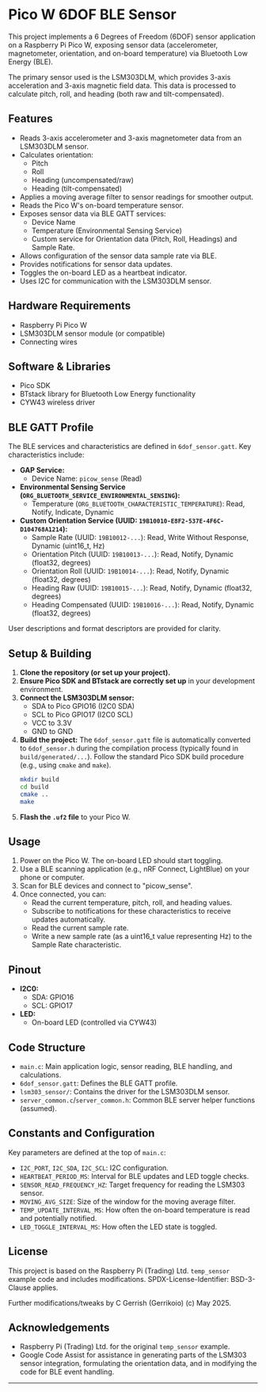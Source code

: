 # Pico W 6DOF BLE Sensor

This project implements a 6 Degrees of Freedom (6DOF) sensor application on a Raspberry Pi Pico W, exposing sensor data (accelerometer, magnetometer, orientation, and on-board temperature) via Bluetooth Low Energy (BLE).

The primary sensor used is the LSM303DLM, which provides 3-axis acceleration and 3-axis magnetic field data. This data is processed to calculate pitch, roll, and heading (both raw and tilt-compensated).

## Features

*   Reads 3-axis accelerometer and 3-axis magnetometer data from an LSM303DLM sensor.
*   Calculates orientation:
    *   Pitch
    *   Roll
    *   Heading (uncompensated/raw)
    *   Heading (tilt-compensated)
*   Applies a moving average filter to sensor readings for smoother output.
*   Reads the Pico W's on-board temperature sensor.
*   Exposes sensor data via BLE GATT services:
    *   Device Name
    *   Temperature (Environmental Sensing Service)
    *   Custom service for Orientation data (Pitch, Roll, Headings) and Sample Rate.
*   Allows configuration of the sensor data sample rate via BLE.
*   Provides notifications for sensor data updates.
*   Toggles the on-board LED as a heartbeat indicator.
*   Uses I2C for communication with the LSM303DLM sensor.

## Hardware Requirements

*   Raspberry Pi Pico W
*   LSM303DLM sensor module (or compatible)
*   Connecting wires

## Software & Libraries

*   Pico SDK
*   BTstack library for Bluetooth Low Energy functionality
*   CYW43 wireless driver

## BLE GATT Profile

The BLE services and characteristics are defined in `6dof_sensor.gatt`. Key characteristics include:

*   **GAP Service:**
    *   Device Name: `picow_sense` (Read)
*   **Environmental Sensing Service (`ORG_BLUETOOTH_SERVICE_ENVIRONMENTAL_SENSING`):**
    *   Temperature (`ORG_BLUETOOTH_CHARACTERISTIC_TEMPERATURE`): Read, Notify, Indicate, Dynamic
*   **Custom Orientation Service (UUID: `19B10010-E8F2-537E-4F6C-D104768A1214`):**
    *   Sample Rate (UUID: `19B10012-...`): Read, Write Without Response, Dynamic (uint16_t, Hz)
    *   Orientation Pitch (UUID: `19B10013-...`): Read, Notify, Dynamic (float32, degrees)
    *   Orientation Roll (UUID: `19B10014-...`): Read, Notify, Dynamic (float32, degrees)
    *   Heading Raw (UUID: `19B10015-...`): Read, Notify, Dynamic (float32, degrees)
    *   Heading Compensated (UUID: `19B10016-...`): Read, Notify, Dynamic (float32, degrees)

User descriptions and format descriptors are provided for clarity.

## Setup & Building

1.  **Clone the repository (or set up your project).**
2.  **Ensure Pico SDK and BTstack are correctly set up** in your development environment.
3.  **Connect the LSM303DLM sensor:**
    *   SDA to Pico GPIO16 (I2C0 SDA)
    *   SCL to Pico GPIO17 (I2C0 SCL)
    *   VCC to 3.3V
    *   GND to GND
4.  **Build the project:**
    The `6dof_sensor.gatt` file is automatically converted to `6dof_sensor.h` during the compilation process (typically found in `build/generated/...`).
    Follow the standard Pico SDK build procedure (e.g., using `cmake` and `make`).
    ```bash
    mkdir build
    cd build
    cmake ..
    make
    ```
5.  **Flash the `.uf2` file** to your Pico W.

## Usage

1.  Power on the Pico W. The on-board LED should start toggling.
2.  Use a BLE scanning application (e.g., nRF Connect, LightBlue) on your phone or computer.
3.  Scan for BLE devices and connect to "picow_sense".
4.  Once connected, you can:
    *   Read the current temperature, pitch, roll, and heading values.
    *   Subscribe to notifications for these characteristics to receive updates automatically.
    *   Read the current sample rate.
    *   Write a new sample rate (as a uint16_t value representing Hz) to the Sample Rate characteristic.

## Pinout

*   **I2C0:**
    *   SDA: GPIO16
    *   SCL: GPIO17
*   **LED:**
    *   On-board LED (controlled via CYW43)

## Code Structure

*   `main.c`: Main application logic, sensor reading, BLE handling, and calculations.
*   `6dof_sensor.gatt`: Defines the BLE GATT profile.
*   `lsm303_sensor/`: Contains the driver for the LSM303DLM sensor.
*   `server_common.c`/`server_common.h`: Common BLE server helper functions (assumed).

## Constants and Configuration

Key parameters are defined at the top of `main.c`:
*   `I2C_PORT`, `I2C_SDA`, `I2C_SCL`: I2C configuration.
*   `HEARTBEAT_PERIOD_MS`: Interval for BLE updates and LED toggle checks.
*   `SENSOR_READ_FREQUENCY_HZ`: Target frequency for reading the LSM303 sensor.
*   `MOVING_AVG_SIZE`: Size of the window for the moving average filter.
*   `TEMP_UPDATE_INTERVAL_MS`: How often the on-board temperature is read and potentially notified.
*   `LED_TOGGLE_INTERVAL_MS`: How often the LED state is toggled.

## License

This project is based on the Raspberry Pi (Trading) Ltd. `temp_sensor` example code and includes modifications.
SPDX-License-Identifier: BSD-3-Clause applies.

Further modifications/tweaks by C Gerrish (Gerrikoio) (c) May 2025.

## Acknowledgements

*   Raspberry Pi (Trading) Ltd. for the original `temp_sensor` example.
*   Google Code Assist for assistance in generating parts of the LSM303 sensor integration, formulating the orientation data, and in modifying the code for BLE event handling.

---
